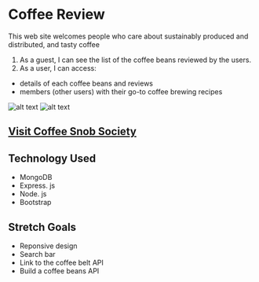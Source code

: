 # Coffee Review
This web site welcomes people who care about sustainably produced and distributed, and tasty coffee
1. As a guest, I can see the list of the coffee beans reviewed by the users.
2. As a user, I can access:
* details of each coffee beans and reviews
* members (other users) with their go-to coffee brewing recipes

![alt text](https://trello.com/c/w4URljmH/25-indexpng)
![alt text](https://trello.com/c/75Ic17FH/27-coffeesjpg)

## [Visit Coffee Snob Society](https://coffee-reviews-gj.herokuapp.com/)

## Technology Used
* MongoDB
* Express. js
* Node. js
* Bootstrap

## Stretch Goals
* Reponsive design
* Search bar
* Link to the coffee belt API
* Build a coffee beans API